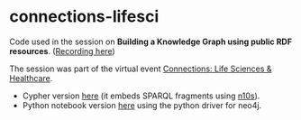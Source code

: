 # connections-lifesci
Code used in the session on **Building a Knowledge Graph using public RDF resources**. ([Recording here](https://www.youtube.com/watch?v=tDPK4CTamKg))

The session was part of the virtual event [Connections: Life Sciences & Healthcare](https://neo4j.com/connections/life-sciences-healthcare/). 

* Cypher version [here](https://github.com/jbarrasa/connections-lifesci/blob/master/cypher/build-a-kg.cypher) (it embeds SPARQL fragments using [n10s](https://github.com/neo4j-labs/neosemantics)).
* Python notebook version [here](https://github.com/jbarrasa/connections-lifesci/blob/master/python/connections_life_sci.ipynb) using the python driver for neo4j.
